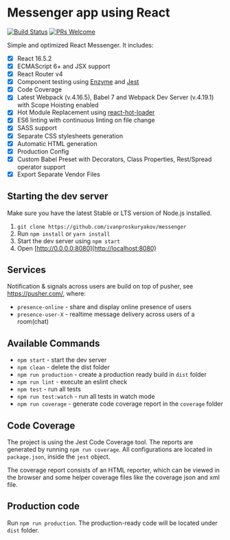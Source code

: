 # Messenger app using React

[![Build Status](https://travis-ci.com/ivanproskuryakov/messenger.svg?branch=master)](https://travis-ci.com/ivanproskuryakov/messenger) [![PRs Welcome](https://img.shields.io/badge/PRs-welcome-brightgreen.svg?style=flat-square)](http://makeapullrequest.com)

Simple and optimized React Messenger. It includes: 

- [x] React 16.5.2
- [x] ECMAScript 6+ and JSX support
- [x] React Router v4
- [x] Component testing using [Enzyme](https://github.com/airbnb/enzyme) and [Jest](https://facebook.github.io/jest)
- [x] Code Coverage
- [x] Latest Webpack (v.4.16.5), Babel 7 and Webpack Dev Server (v.4.19.1) with Scope Hoisting enabled
- [x] Hot Module Replacement using [react-hot-loader](https://github.com/gaearon/react-hot-loader)
- [x] ES6 linting with continuous linting on file change
- [x] SASS support
- [x] Separate CSS stylesheets generation
- [x] Automatic HTML generation
- [x] Production Config
- [x] Custom Babel Preset with Decorators, Class Properties, Rest/Spread operator support
- [x] Export Separate Vendor Files

## Starting the dev server

Make sure you have the latest Stable or LTS version of Node.js installed.

1. `git clone https://github.com/ivanproskuryakov/messenger`
2. Run `npm install` or `yarn install`
3. Start the dev server using `npm start`
3. Open [http://0.0.0.0:8080](http://localhost:8080)

## Services
Notification & signals across users are build on top of pusher, see https://pusher.com/, where:
 
- `presence-online` - share and display online presence of users
- `presence-user-X` - realtime message delivery across users of a room(chat) 

## Available Commands

- `npm start` - start the dev server
- `npm clean` - delete the dist folder
- `npm run production` - create a production ready build in `dist` folder
- `npm run lint` - execute an eslint check
- `npm test` - run all tests
- `npm run test:watch` - run all tests in watch mode
- `npm run coverage` - generate code coverage report in the `coverage` folder

## Code Coverage

The project is using the Jest Code Coverage tool. The reports are generated by running `npm run coverage`. All configurations are located in `package.json`, inside the `jest` object.

The coverage report consists of an HTML reporter, which can be viewed in the browser and some helper coverage files like the coverage json and xml file.

## Production code

Run `npm run production`. The production-ready code will be located under `dist` folder.
